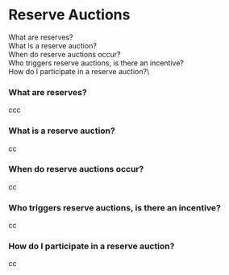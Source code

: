 # Reserve Auctions

What are reserves?\
What is a reserve auction?\
When do reserve auctions occur?\
Who triggers reserve auctions, is there an incentive?\
How do I participate in a reserve auction?\


### What are reserves?

ccc

### What is a reserve auction?

cc

### When do reserve auctions occur?

cc

### Who triggers reserve auctions, is there an incentive?

cc

### How do I participate in a reserve auction?

cc
